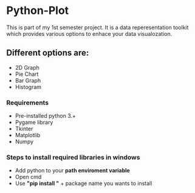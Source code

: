 # Python-Plot

This is part of my 1st semester project. It is a data reperesentation toolkit which provides various options to enhace your 
data visualozation.

## Different options are:
- 2D Graph 
- Pie Chart
- Bar Graph
- Histogram

### Requirements
- Pre-installed python 3.+
- Pygame library
- Tkinter
- Matplotlib
- Numpy

### Steps to install required libraries in windows

- Add python to your **path enviroment variable**
- Open cmd
- Use **"pip install "** + package name you wants to install
